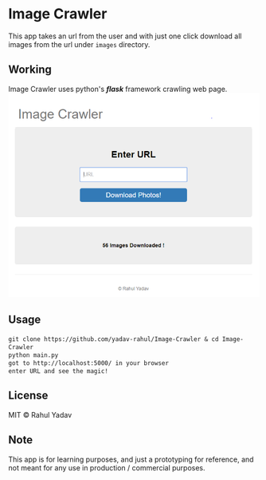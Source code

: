 # Image Crawler
This app takes an url from the user and with just one click download all images from the url under `images` directory.

## Working
Image Crawler uses python's ***flask*** framework crawling web page.
![Screenshot](/images/Screenshots/Capture.PNG "Screenshot")

## Usage
	git clone https://github.com/yadav-rahul/Image-Crawler & cd Image-Crawler
	python main.py
	got to http://localhost:5000/ in your browser
	enter URL and see the magic!

## License
MIT © Rahul Yadav

## Note
This app is for learning purposes, and just a prototyping for reference, and not meant for any use in production / commercial purposes.